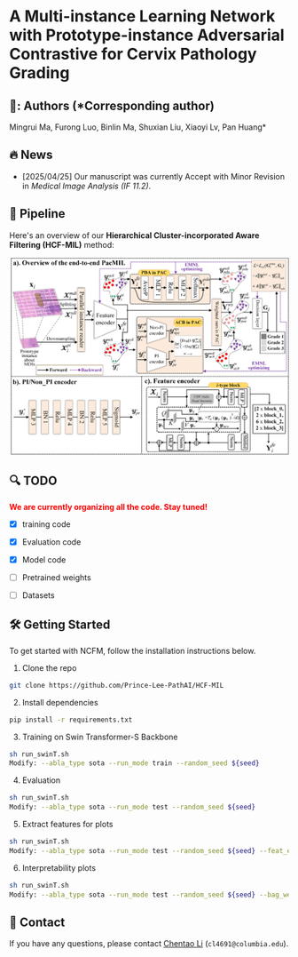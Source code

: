 # A Multi-instance Learning Network with Prototype-instance Adversarial Contrastive for Cervix Pathology Grading

## 🧔: Authors (*Corresponding author)
Mingrui Ma, Furong Luo, Binlin Ma, Shuxian Liu, Xiaoyi Lv, Pan Huang*

## :fire: News

- [2025/04/25] Our manuscript was currently Accept with Minor Revision in _Medical Image Analysis (IF 11.2)_.



## :rocket: Pipeline

Here's an overview of our **Hierarchical Cluster-incorporated Aware Filtering (HCF-MIL)** method:

![Figure 1](https://github.com/Baron-Huang/PacMIL/blob/main/Image/Main_Frame_for_PacMIL.png)



## :mag: TODO
<font color="red">**We are currently organizing all the code. Stay tuned!**</font>
- [x] training code
- [x] Evaluation code
- [x] Model code
- [ ] Pretrained weights
- [ ] Datasets





## 🛠️ Getting Started

To get started with NCFM, follow the installation instructions below.

1.  Clone the repo

```sh
git clone https://github.com/Prince-Lee-PathAI/HCF-MIL
```

2. Install dependencies
   
```sh
pip install -r requirements.txt
```

3. Training on Swin Transformer-S Backbone
```sh
sh run_swinT.sh
Modify: --abla_type sota --run_mode train --random_seed ${seed}
```

4. Evaluation
```sh
sh run_swinT.sh
Modify: --abla_type sota --run_mode test --random_seed ${seed}
```

5. Extract features for plots
```sh
sh run_swinT.sh
Modify: --abla_type sota --run_mode test --random_seed ${seed} --feat_extract
```

6. Interpretability plots
```sh
sh run_swinT.sh
Modify: --abla_type sota --run_mode test --random_seed ${seed} --bag_weight
```

## :postbox: Contact
If you have any questions, please contact [Chentao Li](https://prince-lee-pathai.github.io/) (`cl4691@columbia.edu`).
